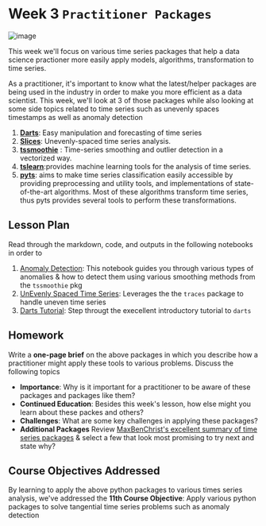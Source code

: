 # Week 3 `Practitioner Packages`
![image](anomalies.png)

This week we'll focus on various time series packages that help a data science practioner more easily apply models, algorithms, transformation to time series.

As a practitioner, it's important to know what the latest/helper packages are being used in the industry in order to make you more efficient as a data scientist.  This week, we'll look at 3 of those packages while also looking at some side topics related to time series such as unevenly spaces timestamps as well as anomaly detection 

1. **[Darts](https://github.com/unit8co/darts)**: Easy manipulation and forecasting of time series
2. **[Slices](https://github.com/datascopeanalytics/traces)**: Unevenly-spaced time series analysis.
3. **[tssmoothie](https://github.com/cerlymarco/tsmoothie)** : Time-series smoothing and outlier detection in a vectorized way.
4. **[tslearn](https://github.com/rtavenar/tslearn)**:provides machine learning tools for the analysis of time series. 
5. **[pyts](https://github.com/johannfaouzi/pyts)**: aims to make time series classification easily accessible by providing preprocessing and utility tools, and implementations of state-of-the-art algorithms. Most of these algorithms transform time series, thus pyts provides several tools to perform these transformations.

## Lesson Plan

Read through the markdown, code, and outputs in the following notebooks in order to 
1. [Anomaly Detection](./les1-anomaly.ipynb): This notebook guides you through various types of anomalies & how to detect them using various smoothing methods from the `tssmoothie` pkg
2. [UnEvenly Spaced Time Series](./les2-traces.ipynb): Leverages the the `traces` package to handle uneven time series 
3. [Darts Tutorial](./les3-darts.ipynb): Step througt the execellent introductory tutorial to `darts`

## Homework

Write a **one-page brief** on the above packages in which you describe how a practitioner might apply these tools to various problems. Discuss the following topics

* **Importance**: Why is it important for a practitioner to be aware of these packages and packages like them?
* **Continued Education**: Besides this week's lesson, how else might you learn about these packes and others?
* **Challenges**: What are some key challenges in applying these packages?
* **Additional Packages** Review [MaxBenChrist's excellent summary of time series packages](https://github.com/MaxBenChrist/awesome_time_series_in_python) & select a few that look most promising to try next and state why?

## Course Objectives Addressed

By learning to apply the above python packages to various times series analysis, we've addressed the **11th Course Objective**: Apply various python packages to solve tangential time series problems such as anomaly detection


